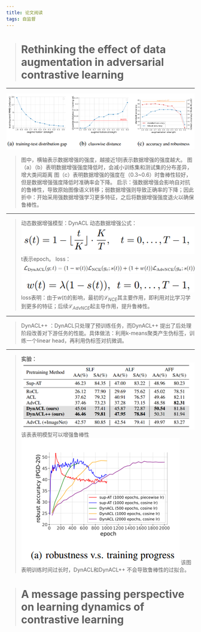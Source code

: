 ```yaml
---
title: 论文阅读 
tags: 自监督
---
```





# 
># Rethinking the effect of data augmentation in adversarial contrastive learning
***
![](./images/1677724375633.png)
>图中，横轴表示数据增强的强度，越接近1则表示数据增强的强度越大。
图（a）（b）表明数据增强强度降低时，会减小训练集和测试集的分布差异，增大类间距离
图（c）表明数据增强的强度在（0.3~0.6）时鲁棒性较好，但是数据增强强度降低时准确率会下降。
启示：强数据增强会影响自对抗的鲁棒性，导致原始图像语义转移；弱数据增强则导致正确率的下降；因此折中：开始采用强数据增强学习更多特征，之后将数据增强强度退火以确保鲁棒性。
***
>动态数据增强模型：DynACL
动态数据增强公式：
![enter description here](./images/1677721334019.png)
t表示epoch。
loss：
![enter description here](./images/1677721565963.png)
![enter description here](./images/1677721576085.png)
loss表明：由于$w(t)$的影响，最初的$\mathcal{L}_{NCE}$其主要作用，即利用对比学习学到更多的特征；后续$\mathcal{L}_{AdvNCE}$起主导作用，提升鲁棒性。
***
>DynACL++ ：DynACL只处理了预训练任务，而DynACL++ 提出了后处理阶段改善对下游任务的性能。具体做法：利用k-means聚类产生伪标签，训练一个linear head，再利用伪标签对抗微调。

***
>**实验：**
![enter description here](./images/1677724044132.png)  
该表表明模型可以增强鲁棒性
![enter description here](./images/1677724017731.png)
该图表明训练时间过长时，DynACL和DynACL++ 不会导致鲁棒性的过拟合。


> # A message passing perspective on learning dynamics of contrastive learning




